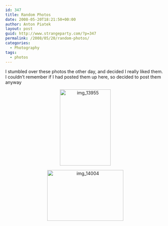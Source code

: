 ```yaml
---
id: 347
title: Random Photos
date: 2008-05-20T18:21:50+00:00
author: Anton Piatek
layout: post
guid: http://www.strangeparty.com/?p=347
permalink: /2008/05/20/random-photos/
categories:
  - Photography
tags:
  - photos
---
```

<p style="text-align: left;">
  I stumbled over these photos the other day, and decided I really liked them.<br /> I couldn&#8217;t remember if I had posted them up here, so decided to post them anyway
</p>

<p style="text-align: center;">
  <a class="tt-flickr" href="http://www.flickr.com/photos/antonpiatek/2362210704/"><img src="http://farm4.static.flickr.com/3035/2362210704_fa309bd1d1_m.jpg" border="0" alt="img_13955" width="160" height="240" /></a>
</p>

<p style="text-align: center;">
  <a class="tt-flickr" href="http://www.flickr.com/photos/antonpiatek/2361376413/"><img src="http://farm3.static.flickr.com/2116/2361376413_4ecd671cc8_m.jpg" border="0" alt="img_14004" width="240" height="160" /></a>
</p>